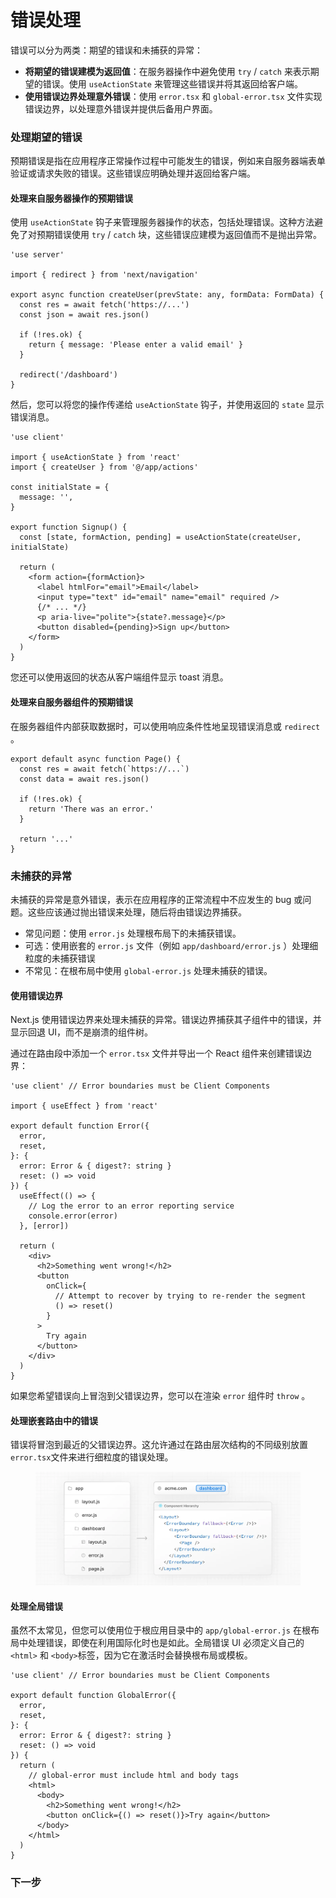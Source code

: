 # 错误处理

错误可以分为两类：期望的错误和未捕获的异常：

* **将期望的错误建模为返回值**：在服务器操作中避免使用 `try` / `catch` 来表示期望的错误。使用 `useActionState` 来管理这些错误并将其返回给客户端。
* **使用错误边界处理意外错误**：使用 `error.tsx` 和 `global-error.tsx` 文件实现错误边界，以处理意外错误并提供后备用户界面。

### 处理期望的错误

预期错误是指在应用程序正常操作过程中可能发生的错误，例如来自服务器端表单验证或请求失败的错误。这些错误应明确处理并返回给客户端。

#### 处理来自服务器操作的预期错误

使用 `useActionState` 钩子来管理服务器操作的状态，包括处理错误。这种方法避免了对预期错误使用 `try` / `catch` 块，这些错误应建模为返回值而不是抛出异常。

```tsx
'use server'
 
import { redirect } from 'next/navigation'
 
export async function createUser(prevState: any, formData: FormData) {
  const res = await fetch('https://...')
  const json = await res.json()
 
  if (!res.ok) {
    return { message: 'Please enter a valid email' }
  }
 
  redirect('/dashboard')
}
```

然后，您可以将您的操作传递给 `useActionState` 钩子，并使用返回的 `state` 显示错误消息。

```tsx
'use client'
 
import { useActionState } from 'react'
import { createUser } from '@/app/actions'
 
const initialState = {
  message: '',
}
 
export function Signup() {
  const [state, formAction, pending] = useActionState(createUser, initialState)
 
  return (
    <form action={formAction}>
      <label htmlFor="email">Email</label>
      <input type="text" id="email" name="email" required />
      {/* ... */}
      <p aria-live="polite">{state?.message}</p>
      <button disabled={pending}>Sign up</button>
    </form>
  )
}
```

您还可以使用返回的状态从客户端组件显示 toast 消息。

#### 处理来自服务器组件的预期错误

在服务器组件内部获取数据时，可以使用响应条件性地呈现错误消息或 `redirect` 。

```tsx
export default async function Page() {
  const res = await fetch(`https://...`)
  const data = await res.json()
 
  if (!res.ok) {
    return 'There was an error.'
  }
 
  return '...'
}
```

### 未捕获的异常

未捕获的异常是意外错误，表示在应用程序的正常流程中不应发生的 bug 或问题。这些应该通过抛出错误来处理，随后将由错误边界捕获。

* 常见问题：使用 `error.js` 处理根布局下的未捕获错误。
* 可选：使用嵌套的 `error.js` 文件（例如 `app/dashboard/error.js` ）处理细粒度的未捕获错误
* 不常见：在根布局中使用 `global-error.js` 处理未捕获的错误。

#### 使用错误边界

Next.js 使用错误边界来处理未捕获的异常。错误边界捕获其子组件中的错误，并显示回退 UI，而不是崩溃的组件树。

通过在路由段中添加一个 `error.tsx` 文件并导出一个 React 组件来创建错误边界：

```tsx
'use client' // Error boundaries must be Client Components
 
import { useEffect } from 'react'
 
export default function Error({
  error,
  reset,
}: {
  error: Error & { digest?: string }
  reset: () => void
}) {
  useEffect(() => {
    // Log the error to an error reporting service
    console.error(error)
  }, [error])
 
  return (
    <div>
      <h2>Something went wrong!</h2>
      <button
        onClick={
          // Attempt to recover by trying to re-render the segment
          () => reset()
        }
      >
        Try again
      </button>
    </div>
  )
}
```

如果您希望错误向上冒泡到父错误边界，您可以在渲染 `error` 组件时 `throw` 。

#### 处理嵌套路由中的错误

错误将冒泡到最近的父错误边界。这允许通过在路由层次结构的不同级别放置 `error.tsx`文件来进行细粒度的错误处理。

<figure><img src="../../.gitbook/assets/image (5).png" alt=""><figcaption></figcaption></figure>

#### 处理全局错误

虽然不太常见，但您可以使用位于根应用目录中的 `app/global-error.js` 在根布局中处理错误，即使在利用国际化时也是如此。全局错误 UI 必须定义自己的 `<html>` 和 `<body>`标签，因为它在激活时会替换根布局或模板。

```tsx
'use client' // Error boundaries must be Client Components
 
export default function GlobalError({
  error,
  reset,
}: {
  error: Error & { digest?: string }
  reset: () => void
}) {
  return (
    // global-error must include html and body tags
    <html>
      <body>
        <h2>Something went wrong!</h2>
        <button onClick={() => reset()}>Try again</button>
      </body>
    </html>
  )
}
```

### 下一步

